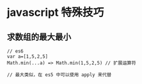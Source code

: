 # javascript 特殊技巧

## 求数组的最大最小
```
// es6 
var a=[1,5,2,5]
Math.min(...a) => Math.min(1,5,2,5) // 扩展运算符

// 最大类似，在 es5 中可以使用 apply 来代替
```

##

